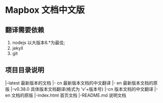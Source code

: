 # Mapbox 文档中文版

## 翻译需要依赖
1. nodejs 以大版本6.*为最佳;
2. jekyll
3. git 

## 项目目录说明
|-latest        最新版本的文档
    |- cn       最新版本文档的中文翻译
    |- en       最新版本文档的原版
|-v0.38.0       具体版本文档翻译(格式为 'v'+版本号)
    |-cn        版本文档的中文翻译
    |-en        文档的原版
|-index.html    首页文档
|-README.md     说明文档